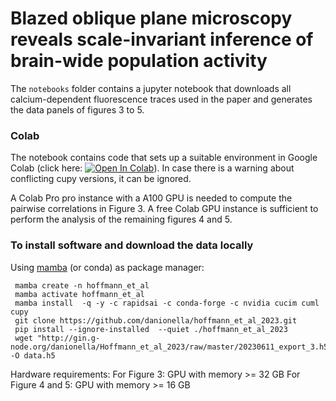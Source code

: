 # Blazed oblique plane microscopy reveals scale-invariant inference of brain-wide population activity


The `notebooks` folder contains a jupyter notebook that downloads all calcium-dependent fluorescence traces used in the paper and generates the data panels of figures 3 to 5. 


### Colab
The notebook contains code that sets up a suitable environment in Google Colab (click here: [![Open In Colab](https://colab.research.google.com/assets/colab-badge.svg)](https://colab.research.google.com/github/danionella/hoffmann_et_al_2023/blob/main/notebooks/generate_figures.ipynb)). In case there is a warning about conflicting cupy versions, it can be ignored. 

A Colab Pro pro instance with a A100 GPU is needed to compute the pairwise correlations in Figure 3. A free Colab GPU instance is sufficient to perform the analysis of the remaining figures 4 and 5.


### To install software and download the data locally

Using [mamba](https://github.com/conda-forge/miniforge#mambaforge) (or conda) as package manager:
```
 mamba create -n hoffmann_et_al
 mamba activate hoffmann_et_al
 mamba install  -q -y -c rapidsai -c conda-forge -c nvidia cucim cuml cupy
 git clone https://github.com/danionella/hoffmann_et_al_2023.git
 pip install --ignore-installed  --quiet ./hoffmann_et_al_2023
 wget "http://gin.g-node.org/danionella/Hoffmann_et_al_2023/raw/master/20230611_export_3.h5" -O data.h5
```
Hardware requirements: 
  For Figure 3: GPU with memory >= 32 GB
  For Figure 4 and 5: GPU with memory >= 16 GB

